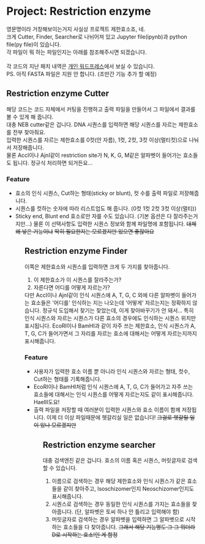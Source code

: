 <h1>Project: Restriction enzyme</h1>
영문명이라 거창해보이는거지 사실상 프로젝트 제한효소죠, 네. <br>
크게 Cutter, Finder, Searcher로 나뉘어져 있고 Jupyter file(ipynb)과 python file(py file)이 있습니다. <br>
각 파일이 뭐 하는 파일인지는 아래를 참조해주시면 되겠습니다. <br>
<br>
각 코드의 지난 패치 내역은 <a href="https://koreanraichu.sfuhost.com/">개인 워드프레스</a>에서 보실 수 있습니다. <br>
PS. 아직 FASTA 파일은 지원 안 합니다. (조만간 기능 추가 할 예정)<br>
<h2>Restriction enzyme Cutter</h2>
해당 코드는 코드 자체에서 커팅을 진행하고 출력 파일을 만들어서 그 파일에서 결과를 볼 수 있게 해 줍니다. <br>
대충 NEB cutter같은 겁니다. DNA 시퀀스를 입력하면 해당 시퀀스를 자르는 제한효소를 전부 찾아줘요. <br>
입력한 시퀀스를 자르는 제한효소를 0컷(안 자름), 1컷, 2컷, 3컷 이상(멀티컷)으로 나눠서 저장해줍니다. <br>
물론 AccI이나 AjnI같이 restriction site가 N, K, G, M같은 알파벳이 들어가는 효소들도 됩니다. 정규식 처리하면 되거든요... <br>
<h3>Feature</h3>
<ul>
<li>효소의 인식 시퀀스, Cut하는 형태(sticky or blunt), 컷 수를 출력 파일로 저장해줍니다. </li>
<li>시퀀스를 컷하는 숫자에 따라 리스트업도 해 줍니다. (0컷 1컷 2컷 3컷 이상(멀티))</li>
<li>Sticky end, Blunt end 효소로만 자를 수도 있습니다. (기본 옵션은 다 잘라주는거지만...) 물론 이 선택사항도 입력한 시퀀스 정보와 함께 파일명에 포함됩니다. <s>대체 왜 넣은 기능이냐</s> <s>딱히 필요한지는 모르겠지만 있으면 좋잖아요</s></li>
<ul>
<h2>Restriction enzyme Finder</h2>
이쪽은 제한효소와 시퀀스를 입력하면 크게 두 가지를 찾아줍니다. 
<ol>
<li>이 제한효소가 이 시퀀스를 잘라주는가? </li>
<li>자른다면 어디를 어떻게 자르는가? </li>
</ol>
다만 AccI이나 AjnI같이 인식 시퀀스에 A, T, G, C 외에 다른 알파벳이 들어가는 효소들은 '어디를' 인식하는 지는 나오는데 '어떻게' 자르는지는 정확하지 않습니다. 정규식 도입해서 찾기는 찾았는데, 이게 찾아바꾸기가 안 돼서... 특히 인식 시퀀스와 자르는 시퀀스가 다른 효소의 경우에도 인식하는 시퀀스 위치만 표시됩니다. EcoRI이나 BamHI과 같이 자주 쓰는 제한효소, 인식 시퀀스가 A, T, G, C가 들어가면서 그 자리를 자르는 효소에 대해서는 어떻게 자르는지까지 표시해줍니다. <br>
<h3>Feature</h3>
<ul>
<li>사용자가 입력한 효소 이름 뿐 아니라 인식 시퀀스와 자르는 형태, 컷수, Cut하는 형태를 기록해줍니다. </li>
<li>EcoRI이나 BamHI처럼 인식 시퀀스에 A, T, G, C가 들어가고 자주 쓰는 효소들에 대해서는 인식 시퀀스를 어떻게 자르는지도 같이 표시해줍니다. HaeIII도요! </li>
<li>출력 파일을 저장할 때 여러분이 입력한 시퀀스와 효소 이름이 함께 저장됩니다. 이제 더 이상 파일때문에 헷갈리실 일은 없습니다! <s>그걸로 헷갈릴 일이 있나 모르겠지만</s></li>
<ul>
<h2>Restriction enzyme searcher</h2>
대충 검색엔진 같은 겁니다. 효소의 이름 혹은 시퀀스, 머릿글자로 검색할 수 있습니다. 
<ol>
<li>이름으로 검색하는 경우 해당 제한효소와 인식 시퀀스가 같은 효소들을 같이 찾아주고, Isoschizomer인지 Neoschizomer인지도 표시해줍니다. </li>
<li>시퀀스로 검색하는 경우 동일한 인식 시퀀스를 가지는 효소들을 찾아줍니다. (단, 알파벳은 토씨 하나 안 틀리고 입력해야 함)</li>
<li>머릿글자로 검색하는 경우 알파벳을 입력하면 그 알파벳으로 시작하는 효소들을 다 찾아줍니다. <s>그래서 해당 기능명도 그 그 뭐더라 D로 시작하는 효소!인 게 함정</s></li>
</ol>
